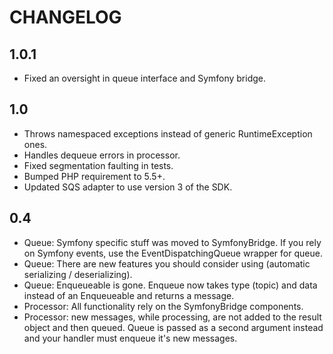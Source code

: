 # CHANGELOG

## 1.0.1

- Fixed an oversight in queue interface and Symfony bridge.

## 1.0

- Throws namespaced exceptions instead of generic RuntimeException ones.
- Handles dequeue errors in processor.
- Fixed segmentation faulting in tests.
- Bumped PHP requirement to 5.5+.
- Updated SQS adapter to use version 3 of the SDK.

## 0.4

- Queue: Symfony specific stuff was moved to SymfonyBridge. If you rely on Symfony events, use
  the EventDispatchingQueue wrapper for queue.
- Queue: There are new features you should consider using (automatic serializing / deserializing).
- Queue: Enqueueable is gone. Enqueue now takes type (topic) and data instead of an Enqueueable and returns a message.
- Processor: All functionality rely on the SymfonyBridge components.
- Processor: new messages, while processing, are not added to the result object and then queued. Queue is passed as a second
  argument instead and your handler must enqueue it's new messages.
